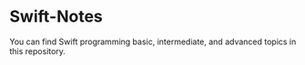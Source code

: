 # Swift-Notes
You can find Swift programming basic, intermediate, and advanced topics in this repository.
